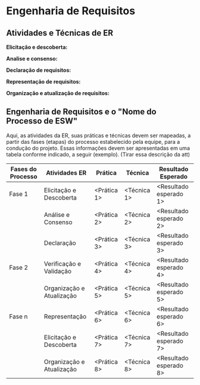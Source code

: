 # Engenharia de Requisitos

## Atividades e Técnicas de ER

**Elicitação e descoberta:**

**Analise e consenso:**

**Declaração de requisitos:**

**Representação de requisitos:**

**Organização e atualização de requisitos:**

## Engenharia de Requisitos e o "Nome do Processo de ESW"

Aqui, as atividades da ER, suas práticas e técnicas devem ser mapeadas, a partir das fases (etapas) do processo estabelecido pela equipe, para a condução do projeto. Essas informações devem ser apresentadas em uma tabela conforme indicado, a seguir (exemplo). (Tirar essa descrição da att)

| Fases do Processo       | Atividades ER          | Prática        | Técnica        | Resultado Esperado         |
|-------------------------|------------------------|----------------|----------------|-----------------------------|
| Fase 1                | Elicitação e Descoberta| <Prática 1>    | <Técnica 1>    | <Resultado esperado 1>     |
|                         | Análise e Consenso     | <Prática 2>    | <Técnica 2>    | <Resultado esperado 2>     |
|                         | Declaração             | <Prática 3>    | <Técnica 3>    | <Resultado esperado 3>     |
| Fase 2                | Verificação e Validação| <Prática 4>    | <Técnica 4>    | <Resultado esperado 4>     |
|                         | Organização e Atualização | <Prática 5> | <Técnica 5>    | <Resultado esperado 5>     |
| Fase n                | Representação          | <Prática 6>    | <Técnica 6>    | <Resultado esperado 6>     |
|                         | Elicitação e Descoberta| <Prática 7>    | <Técnica 7>    | <Resultado esperado 7>     |
|                         | Organização e Atualização | <Prática 8> | <Técnica 8>    | <Resultado esperado 8>     |

